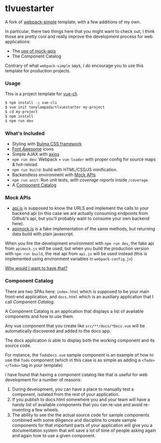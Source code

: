 # tlvuestarter

A fork of [webpack-simple](https://github.com/vuejs-templates/webpack-simple) template, with a few additions of my own.

In particular, there two things here that you might want to check out, I think those are pretty cool and really improve the development process for web applications:

* The [use of mock-apis](https://medium.com/@tonylampada/javascript-mock-api-why-you-might-want-to-have-one-232b3ba46b12#.wjbs02z48)
* The Component Catalog

Contrary of what `webpack-simple` says, I *do* encourage you to use this template for production projects.

### Usage

This is a project template for [vue-cli](https://github.com/vuejs/vue-cli).

``` bash
$ npm install -g vue-cli
$ vue init tonylampada/tlvuestarter my-project
$ cd my-project
$ npm install
$ npm run dev
```

### What's Included


- Styling with [Bulma CSS framework](http://bulma.io)
- [Font Awesome](http://fontawesome.io) icons
- Simple AJAX with [axios](https://www.npmjs.com/package/axios)
- `npm run dev`: Webpack + `vue-loader` with proper config for source maps & hot-reload.
- `npm run build`: build with HTML/CSS/JS minification.
- Backendless environment with [Mock APIs](#mock-apis)
- `npm run unit`: Run unit tests, *with coverage reports* inside `/coverage`.
- A [Component Catalog](#component-catalog)

### Mock APIs

* [api.js](https://github.com/tonylampada/tlvuestarter/blob/master/template/src/api/api.js) is supposed to know the URLS and implement the calls to your backend api (in this case we are actually consuming endpoints from Github's api, but you'll probably want to consume your own backend here).
* [apimock.js](https://github.com/tonylampada/tlvuestarter/blob/master/template/src/api/apimock.js) is a fake implementation of the same methods, but returning data build with plain javascript.

When you fire the development environment with `npm run dev`, the fake api from `apimock.js` will be used, but when you build the production version with `npm run build`, the real api from `api.js` will be used instead (this is implemented using environment variables in `webpack-config.js`)

[Why would I want to have that?](https://medium.com/@tonylampada/javascript-mock-api-why-you-might-want-to-have-one-232b3ba46b12#.wjbs02z48)

### Component Catalog

There are two SPAs here: `index.html` which is supposed to be your main front-end application, and `docs.html` which is an auxiliary application that I call *Component Catalog*.

A Component Catalog is an application that displays a list of available components and how to use them.

Any vue component that you create like `src/**/docs/*Docs.vue` will be automatically discovered and added to the docs app.

The docs application is able to display both the working component and its source code.

For instance, the `TodoDocs.vue` sample component is an example of how to use the `Todo` component (which in this case is as simple as adding a `<Todo></Todo>` tag in your template)

I have found that having a component catalog like that is useful for web development for a number of reasons:

1. During development, you can have a place to manually test a component, isolated from the rest of your application.
2. If you publish to docs.html somewhere you and your team will have a handy list of available components that you can re-use and avoid re-inventing a few wheels.
3. The ability to see the the actual source code for sample components combined with some diligence and discipline to create sample components for that important parts of your application will give you a documentation system that will save a lot of time of people asking again and again how to use a given component.
